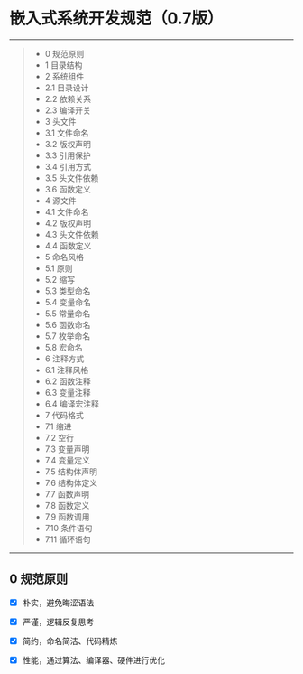 # 嵌入式系统开发规范（0.7版）
------
> * 0 规范原则
> * 1 目录结构
> * 2 系统组件
> * 2.1 目录设计
> * 2.2 依赖关系
> * 2.3 编译开关
> * 3 头文件
> * 3.1 文件命名
> * 3.2 版权声明
> * 3.3 引用保护
> * 3.4 引用方式
> * 3.5 头文件依赖
> * 3.6 函数定义
> * 4 源文件
> * 4.1 文件命名
> * 4.2 版权声明
> * 4.3 头文件依赖
> * 4.4 函数定义
> * 5 命名风格
> * 5.1 原则
> * 5.2 缩写
> * 5.3 类型命名
> * 5.4 变量命名
> * 5.5 常量命名
> * 5.6 函数命名
> * 5.7 枚举命名
> * 5.8 宏命名
> * 6 注释方式
> * 6.1 注释风格
> * 6.2 函数注释
> * 6.3 变量注释
> * 6.4 编译宏注释
> * 7 代码格式
> * 7.1 缩进
> * 7.2 空行
> * 7.3 变量声明
> * 7.4 变量定义
> * 7.5 结构体声明
> * 7.6 结构体定义
> * 7.7 函数声明
> * 7.8 函数定义
> * 7.9 函数调用
> * 7.10 条件语句
> * 7.11 循环语句
------
## 0 规范原则
- [x] 朴实，避免晦涩语法
- [x] 严谨，逻辑反复思考
- [x] 简约，命名简洁、代码精炼
- [x] 性能，通过算法、编译器、硬件进行优化



